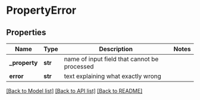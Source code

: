 # PropertyError

## Properties
Name | Type | Description | Notes
------------ | ------------- | ------------- | -------------
**_property** | **str** | name of input field that cannot be processed | 
**error** | **str** | text explaining what exactly wrong | 

[[Back to Model list]](../README.md#documentation-for-models) [[Back to API list]](../README.md#documentation-for-api-endpoints) [[Back to README]](../README.md)

